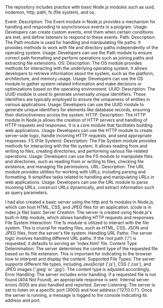The repository includes practice with basic Node.js modules such as uuid, nodemon, http, path, fs (file system), and os.

Event:
Description: The Event module in Node.js provides a mechanism for handling and responding to asynchronous events in a program.
Usage: Developers can create custom events, emit them when certain conditions are met, and define listeners to respond to these events.
Path:
Description: The Path module is used for handling and manipulating file paths. It provides methods to work with file and directory paths independently of the operating system.
Usage: Developers can use the Path module to ensure correct path formatting and perform operations such as joining paths and extracting file extensions.
OS:
Description: The OS module provides methods for interacting with the underlying operating system. It allows developers to retrieve information about the system, such as the platform, architecture, and memory usage.
Usage: Developers can use the OS module to gather system-related information and make decisions or optimizations based on the operating environment.
UUID:
Description: The UUID module is used to generate universally unique identifiers. These identifiers are typically employed to ensure the uniqueness of entities in various applications.
Usage: Developers can use the UUID module to generate unique identifiers for elements like database records, ensuring their distinctiveness across the system.
HTTP:
Description: The HTTP module in Node.js allows the creation of HTTP servers and handling of HTTP requests and responses. It is a core module that facilitates building web applications.
Usage: Developers can use the HTTP module to create server-side logic, handle incoming HTTP requests, and send appropriate responses.
FS (File System):
Description: The File System module provides methods for interacting with the file system. It allows reading from and writing to files, creating directories, and performing various file-related operations.
Usage: Developers can use the FS module to manipulate files and directories, such as reading from or writing to files, checking file existence, and managing file permissions.
URL:
Description: The URL module provides utilities for working with URLs, including parsing and formatting. It simplifies tasks related to handling and manipulating URLs in web applications.
Usage: Developers can use the URL module to parse incoming URLs, construct URLs dynamically, and extract information such as query parameters.

I had also created a basic server using the http and fs modules in Node.js, which can host HTML, CSS, and JPEG files for an application. (code is in index.js file) 
basic Server Creation:
The server is created using Node.js's built-in http module, which allows handling HTTP requests and responses.
File System Interaction:
The fs module is utilized to interact with the file system. This is crucial for reading files, such as HTML, CSS, JSON  and JPEG files, from the server's file system.
Handling URL Paths:
The server logic involves handling different URL paths. If the root path ('/') is requested, it defaults to serving an 'index.html' file.
Content Type Determination:
The server determines the content type of the requested file based on its file extension. This is important for indicating to the browser how to interpret and display the content.
Supported File Types:
The server supports different file types, including JavaScript ('.js'), CSS ('.css'), and JPEG images ('.jpeg' or '.jpg'). The content type is adjusted accordingly.
Error Handling:
The server includes error handling. If a requested file is not found (404 Not Found), an appropriate response is sent. Internal server errors (500) are also handled and reported.
Server Listening:
The server is set to listen on a specific port (3000) and host address ('127.0.0.1'). Once the server is running, a message is logged to the console indicating its address and port.
